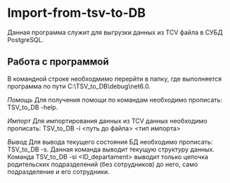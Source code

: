 # Import-from-tsv-to-DB
Данная программа служит для выгрузки данных из TCV файла в СУБД PostgreSQL.

## Работа с программой
В командной строке необходмимо перерйти в папку, где выполняется программа по пути C:\TSV_to_DB\debug\net6.0.

*Помощь* Для получения помощи по командам необходимо прописать: TSV_to_DB -help.

*Импорт* Для импортирования данных из TCV данных необходимо прописать: TSV_to_DB -i <путь до файла> <тип импорта>  
  
*Вывод* Для вывода текущего состояния БД необходимо прописать: TSV_to_DB -s. Данная команда выводит текущую структуру данных. Команда TSV_to_DB -si <ID_departament> выводит только цепочка родительских подразделений (без сотрудников) до него, само подразделение и его сотрудники.
